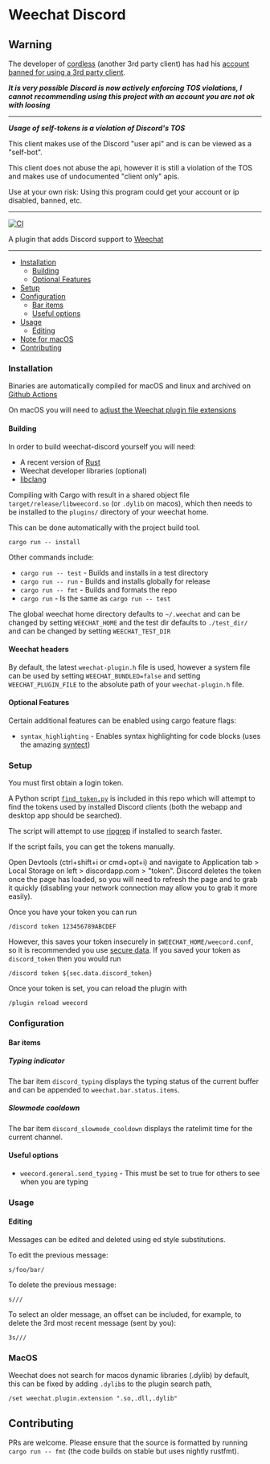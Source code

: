 # Weechat Discord

## Warning

The developer of [cordless](https://github.com/Bios-Marcel/cordless) (another 3rd party client) has had his [account banned for using a 3rd party client](https://github.com/Bios-Marcel/cordless#i-am-closing-down-the-cordless-project).

***It is very possible Discord is now actively enforcing TOS violations, I cannot recommending using this project with an account you are not ok with loosing***

---

***Usage of self-tokens is a violation of Discord's TOS***

This client makes use of the Discord "user api" and is can be viewed as a "self-bot".

This client does not abuse the api, however it is still a violation of the TOS and makes use of undocumented "client only"
apis.

Use at your own risk: Using this program could get your account or ip disabled, banned, etc.

---

[![CI](https://github.com/terminal-discord/weechat-discord/workflows/CI/badge.svg)](https://github.com/terminal-discord/weechat-discord/actions)


A plugin that adds Discord support to [Weechat](https://weechat.org/)

---

* [Installation](#installation)
  * [Building](#building)
  * [Optional Features](#optional-features)
* [Setup](#setup)
* [Configuration](#configuration)
  * [Bar items](#bar-items)
  * [Useful options](#useful-options)
* [Usage](#usage)
  * [Editing](#editing)
* [Note for macOS](#macos)
* [Contributing](#contributing)


### Installation

Binaries are automatically compiled for macOS and linux and archived on [Github Actions](https://terminal-discord.vercel.app/api/latest-build?repo=weechat-discord&workflow=1329556&branch=mk3&redirect)

On macOS you will need to [adjust the Weechat plugin file extensions](#macos)

#### Building

In order to build weechat-discord yourself you will need:

* A recent version of [Rust](https://www.rust-lang.org/)
* Weechat developer libraries (optional)
* [libclang](https://rust-lang.github.io/rust-bindgen/requirements.html)

Compiling with Cargo with result in a shared object file `target/release/libweecord.so` (or `.dylib` on macos), which
then needs to be installed to the `plugins/` directory of your weechat home.

This can be done automatically with the project build tool.

```
cargo run -- install
```

Other commands include:

* `cargo run -- test` - Builds and installs in a test directory
* `cargo run -- run` - Builds and installs globally for release
* `cargo run -- fmt` - Builds and formats the repo
* `cargo run` - Is the same as `cargo run -- test`

The global weechat home directory defaults to `~/.weechat` and can be changed by setting `WEECHAT_HOME` and the test
dir defaults to `./test_dir/` and can be changed by setting `WEECHAT_TEST_DIR`

#### Weechat headers

By default, the latest `weechat-plugin.h` file is used, however a system file can be used by setting
`WEECHAT_BUNDLED=false` and setting `WEECHAT_PLUGIN_FILE` to the absolute path of your `weechat-plugin.h` file.

#### Optional Features

Certain additional features can be enabled using cargo feature flags:
* `syntax_highlighting` - Enables syntax highlighting for code blocks (uses the amazing [syntect](https://github.com/trishume/syntect))

### Setup

You must first obtain a login token.

A Python script [`find_token.py`](find_token.py) is included in this repo which will attempt to find the tokens used by
installed Discord clients (both the webapp and desktop app should be searched).

The script will attempt to use [ripgrep](https://github.com/BurntSushi/ripgrep) if installed to search faster.

If the script fails, you can get the tokens manually.

Open Devtools (ctrl+shift+i or cmd+opt+i) and navigate to Application tab > Local Storage on left > discordapp.com > "token".
Discord deletes the token once the page has loaded, so you will need to refresh the page and to grab it quickly
(disabling your network connection may allow you to grab it more easily).

Once you have your token you can run

```
/discord token 123456789ABCDEF
```

However, this saves your token insecurely in `$WEECHAT_HOME/weecord.conf`, so it is recommended you use [secure data](https://weechat.org/blog/post/2013/08/04/Secured-data).
If you saved your token as `discord_token` then you would run

```
/discord token ${sec.data.discord_token}
```

Once your token is set, you can reload the plugin with

```
/plugin reload weecord
```

### Configuration

#### Bar items
##### Typing indicator

The bar item `discord_typing` displays the typing status of the current buffer and can be appended to
`weechat.bar.status.items`.


##### Slowmode cooldown

The bar item `discord_slowmode_cooldown` displays the ratelimit time for the current channel.

#### Useful options

* `weecord.general.send_typing` - This must be set to true for others to see when you are typing


### Usage

#### Editing

Messages can be edited and deleted using ed style substitutions.

To edit the previous message:
```
s/foo/bar/
```

To delete the previous message:
```
s///
```

To select an older message, an offset can be included, for example, to delete the 3rd most recent message (sent by you):
```
3s///
```

### MacOS
Weechat does not search for macos dynamic libraries (.dylib) by default, this can be fixed by adding `.dylib`s to the plugin search path,

```
/set weechat.plugin.extension ".so,.dll,.dylib"
```

## Contributing

PRs are welcome.
Please ensure that the source is formatted by running `cargo run -- fmt` (the code builds on stable but uses nightly rustfmt). 